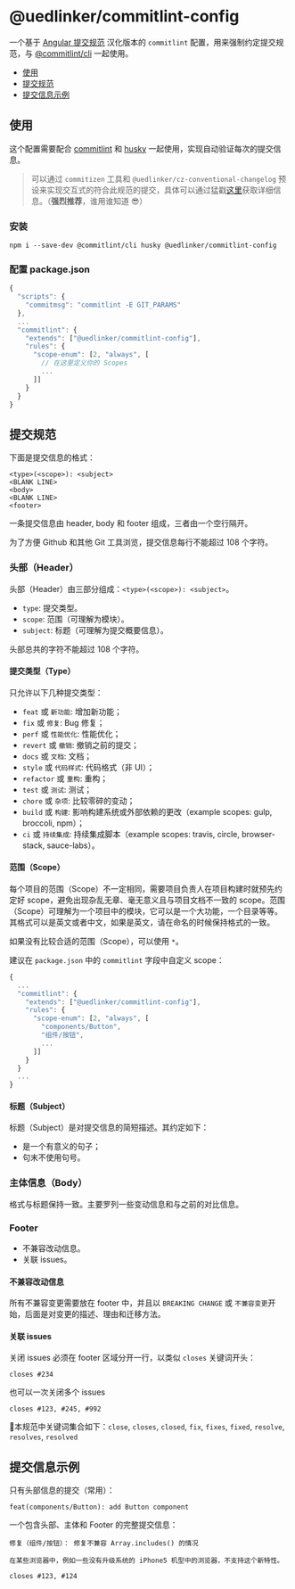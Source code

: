 # @uedlinker/commitlint-config

一个基于 [Angular 提交规范](https://docs.google.com/document/d/1QrDFcIiPjSLDn3EL15IJygNPiHORgU1_OOAqWjiDU5Y/edit#) 汉化版本的 `commitlint` 配置，用来强制约定提交规范，与 [@commitlint/cli](https://github.com/marionebl/commitlint/blob/master/%40commitlint/cli) 一起使用。

- [使用](#使用)
- [提交规范](#提交规范)
- [提交信息示例](#提交信息示例)

## 使用

这个配置需要配合 [commitlint](https://github.com/marionebl/commitlint) 和 [husky](https://github.com/typicode/husky) 一起使用，实现自动验证每次的提交信息。 

> 可以通过 `commitizen` 工具和 `@uedlinker/cz-conventional-changelog` 预设来实现交互式的符合此规范的提交，具体可以通过猛戳[这里](https://github.com/uedlinker/conventional-changelog/tree/master/packages/cz-conventional-changelog?1534404261278)获取详细信息。（**强烈推荐**，谁用谁知道 😎）

### 安装

```shell
npm i --save-dev @commitlint/cli husky @uedlinker/commitlint-config
```

### 配置 package.json

```js
{
  "scripts": {
    "commitmsg": "commitlint -E GIT_PARAMS"
  },
  ...
  "commitlint": {
    "extends": ["@uedlinker/commitlint-config"],
    "rules": {
      "scope-enum": [2, "always", [
        // 在这里定义你的 Scopes
        ...
      ]]
    }
  }
}
```

## 提交规范

下面是提交信息的格式：

```
<type>(<scope>): <subject>
<BLANK LINE>
<body>
<BLANK LINE>
<footer>
```

一条提交信息由 header, body 和 footer 组成，三者由一个空行隔开。

为了方便 Github 和其他 Git 工具浏览，提交信息每行不能超过 108 个字符。

### 头部（Header）

头部（Header）由三部分组成：`<type>(<scope>): <subject>`。

- `type`: 提交类型。
- `scope`: 范围（可理解为模块）。
- `subject`: 标题（可理解为提交概要信息）。

头部总共的字符不能超过 108 个字符。

#### 提交类型（Type）

只允许以下几种提交类型：

- `feat` 或 `新功能`: 增加新功能；
- `fix` 或 `修复`: Bug 修复；
- `perf` 或 `性能优化`: 性能优化；
- `revert` 或 `撤销`: 撤销之前的提交；
- `docs` 或 `文档`: 文档；
- `style` 或 `代码样式`: 代码格式（非 UI）；
- `refactor` 或 `重构`: 重构；
- `test` 或 `测试`: 测试；
- `chore` 或 `杂项`: 比较零碎的变动；
- `build` 或 `构建`: 影响构建系统或外部依赖的更改（example scopes: gulp, broccoli, npm）；
- `ci` 或 `持续集成`: 持续集成脚本（example scopes: travis, circle, browser-stack, sauce-labs）。

#### 范围（Scope）

每个项目的范围（Scope）不一定相同，需要项目负责人在项目构建时就预先约定好 scope，避免出现杂乱无章、毫无意义且与项目文档不一致的 scope。范围（Scope）可理解为一个项目中的模块，它可以是一个大功能，一个目录等等。其格式可以是英文或者中文，如果是英文，请在命名的时候保持格式的一致。

如果没有比较合适的范围（Scope），可以使用 `*`。

建议在 `package.json` 中的 `commitlint` 字段中自定义 scope：

```js
{
  ...
  "commitlint": {
    "extends": ["@uedlinker/commitlint-config"],
    "rules": {
      "scope-enum": [2, "always", [
        "components/Button",
        "组件/按钮",
        ...
      ]]
    }
  }
  ...
}
```

#### 标题（Subject）

标题（Subject）是对提交信息的简短描述。其约定如下：

- 是一个有意义的句子；
- 句末不使用句号。

### 主体信息（Body）

格式与标题保持一致。主要罗列一些变动信息和与之前的对比信息。

### Footer

- 不兼容改动信息。
- 关联 issues。

#### 不兼容改动信息

所有不兼容变更需要放在 footer 中，并且以 `BREAKING CHANGE` 或 `不兼容变更`开始，后面是对变更的描述、理由和迁移方法。

#### 关联 issues

关闭 issues 必须在 footer 区域分开一行，以类似 `closes` 关键词开头：

```
closes #234
```

也可以一次关闭多个 issues

```
closes #123, #245, #992
```

本规范中关键词集合如下：`close`, `closes`, `closed`, `fix`, `fixes`, `fixed`, `resolve`, `resolves`, `resolved`

## 提交信息示例

只有头部信息的提交（常用）：

```
feat(components/Button): add Button component
```

一个包含头部、主体和 Footer 的完整提交信息：

```
修复（组件/按钮）： 修复不兼容 Array.includes() 的情况

在某些浏览器中，例如一些没有升级系统的 iPhone5 机型中的浏览器，不支持这个新特性。

closes #123, #124
```
